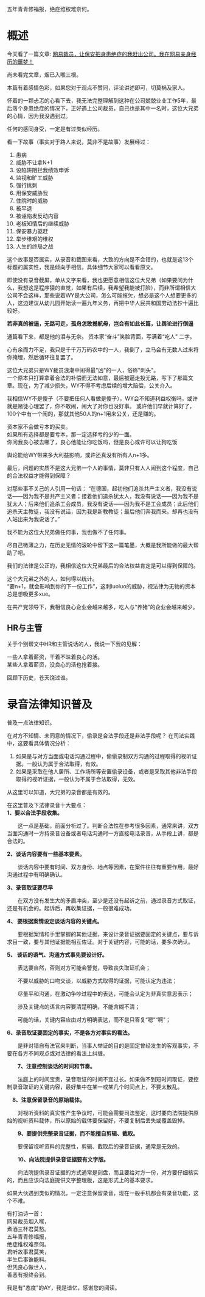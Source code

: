 五年青青修福报，绝症维权难奈何。 

# 概述
今天看了一篇文章: [网易裁员，让保安把身患绝症的我赶出公司。我在网易亲身经历的噩梦！](https://zhuanlan.zhihu.com/p/93349725)

尚未看完文章，烟已入喉三根。 

本篇有着感情色彩，如果您对于观点不赞同，评论讲述即可，切莫祸及家人。 

怀着的一颗忐忑的心看下去，我无法完整理解到这种在公司兢兢业业工作5年，最后落个身患绝症的情况下，正好遇上公司裁员，自己也是其中一名时，这位大兄弟的心情，因为我没遇到过。 

任何的感同身受，一定是有过类似经历。

看一下故事（事实对于路人来说，莫非不是故事）发展经过：  
1. 患病   
2. 威胁不让拿N+1    
3. 设陷阱阻拦我绩效申诉  
4. 监视和旷工威胁  
5. 强行挑刺
6. 用保安威胁我  
7. 住院时的威胁
8. 被早退
9. 被诬陷发反动内容
10. 老板知情后的继续威胁
11. 保安暴力驱赶
12. 举步维艰的维权
13. 人生的终局之战

这个故事是否属实，从录音和截图来看，大致的方向是不会错的，也就是这13个标题的属实性，我是倾向于相信，具体细节大家可以看看原文。

即使没有录音截屏，单从文字来看，我也更愿意相信这位大兄弟（如果要问为什么，我想这是程序猿的直觉，如果有后续，我希望我能被打脸），而非所谓相信大公司不会这样，那些说着WY是大公司，怎么可能拖欠，想必是这个人想要更多的人，这边建议从幼儿园开始读一遍九年义务，再把中华人民共和国劳动法抄十遍比较好。  

**若非真的被逼，无路可走，孤舟怎敢撼航母，岂会有如此长篇，让舆论进行倒逼**  

通篇看下来，都是他的泪与无奈。 
资本家“奋斗”笑脸背面，写满着“吃人” 二字。   

心有余而力不足，我只是千千万万码农中的一人，我倒了，立马会有无数人过来将你掩埋，然后循环往复罢了。  

这位大兄弟只是WY裁员浪潮中闹得最"凶"的一人，俗称"刺头"。  
一个原本只打算拿着合法的补偿而无法如意，最后被逼走投无路，写下了那篇文章。现在，为了减少损失，WY不得不考虑后续的增大赔偿，公关介入。

我相信WY不是傻子（不要把任何人看做是傻子），WY会不知道利益权衡吗，或许就是赌徒心理罢了，你不敢闹，闹大了对你也没好事。 或许他们早就计算好了，100个中有一个闹的，那就其他50人的n+1用来公关，还是赚的。

资本家不会做亏本的买卖。  
如果所有选择都是要亏本，那一定选择亏的少的一面。  
你问我良心被去哪了，良心他能让你吃饭吗，但是良心或许可以让狗吃饭    

舆论能给WY带来多大利益影响，或许还真没有所有人n+1多。

最后，问题的实质不是这大兄弟一个人的事情，莫非只有人人闹到这个程度，自己的合法权益才能得到保障？ 

对那些事不关己的人引用一句话： 
“在德国，起初他们追杀共产主义者，我没有说话——因为我不是共产主义者；接着他们追杀犹太人，我没有说话——因为我不是犹太人；后来他们追杀工会成员，我没有说话——因为我不是工会成员；此后他们追杀天主教徒，我没有说话，因为我是新教教徒；最后他们奔我而来。却再也没有人站出来为我说话了。”

我不能为这位大兄弟做任何事，我也做不了任何事。 

尽自己微薄之力，在历史无情的滚轮中留下这一篇笔墨，大概是我所能做的最大帮助了吧。 

我们的法律是公正的，我相信这位大兄弟最后的合法权益肯定是可以得到保障的。 

这个大兄弟之外的人，如何得以统计。  
“要n+1，就会影响到你的下一份工作”，这刺luoluo的威胁，视法律为无物的资本总是想吸更多xue。  

在共产党领导下，我相信良心企业会越来越多，吃人与“养猪”的企业会越来越少。  

## HR与主管 
关于个别帮文中HR和主管说话的人，我说一下我的见解：  

一些人拿着薪资，干着不昧着良心的活。   
某些人拿着薪资，没良心的活也抢着接。  

回顾下历史，苍天饶过谁。  

# 录音法律知识普及
普及一点法律知识。 

在对方不知情、未同意的情况下，偷录是合法手段还是非法手段呢？ 
在司法实践中，这要看具体情况分析：
1. 如果是与对方当面或电话沟通过程中，偷偷录制双方沟通的过程取得的视听证据。一般认为属于合法取得，有效。
2. 如果是采取在他人居所、工作场所等安置偷录设备，或者是采取其他非法手段取得的视听证据，一般认为不属于合法取得，无效。 

从这里可以知道，大兄弟的录音都是有效的。 

在这里普及下法律录音十大要点：  
**1、要以合法手段收集。**

　　这一点是基础，前面分析过了。判断合法性在参考很多因素，通常来讲，双方当面沟通时一方持录音设备或者电话沟通时一方直接电话录音，从手段上讲，都是合法的。

**2、谈话内容要有一些基本要素。**

　　谈话内容中要有时间、双方身份、地点等因素，在案件往往有重要作用，最好沟通过程中有明确确认。

**3、录音取证要尽早**

　　在双方没有发生大的矛盾冲突，至少是还没有起诉之前，通过录音方式取证，还是有机会的。起诉后，再收集证据，一般很难成功。

**4、 要根据案情设定谈话内容的关键点。**

　　要根据案情和手里掌握的其他证据，来设计录音证据要固定的关键点，要与诉求目一致，要与其他证据能相互佐证。对于关键内容，可能的话，要多次确认。

**5、 谈话的语气、沟通方式事先要设计好。**

　　表达要自然，否则对方可能会警觉，导致丧失取证机会；

　　不要以威胁的口吻交谈，以威胁方式取得的证据，可能认定为违法；

　　尽量平和沟通，在激动争吵过程中的表达，可能会认定为非真实意思表示；

　　涉及关键点的语言内容要清楚明确，不能含糊不清；

　　可能的话，关键内容应由对方明确表达，而不是只答复“嗯”“啊”；

**6、录音取证要固定的事实，不是各方对事实的看法。**

　　是非对错自有法官来判断，当事人举证的目的是固定曾经发生的客观事实，不要在各方不同观点或对法律的看法上纠缠。

　　**7、注意控制谈话的时间和节奏。**

　　法庭上的时间宝贵，录音取证的时间不宜过长。如果做不到短时间取证，要控制录音取证的关键内容，最好集中在某一或某几个时间点上，不要太散乱。

　**8、注意保留录音的原始载体。**

　　对视听资料的真实性产生争议时，可能会需要司法鉴定，这时要向法院提供原始的视听资料载体，所以原始的载体要保留好，不要复制后丢失或覆盖毁掉。

　　**9、要提供完整录音证据，而不能擅自剪辑、截取。**

　　要保留视听资料的完整性，剪辑、截取后的录音证据，通常是无效的。

　　**10、向法院提供录音证据要有文字版。**

　　向法院提供录音证据的方式通常是刻盘，而且要给对方一份，对方要仔细核实的，而且应该向法庭提供文字整理版，这是形式上的基本要求。

如果大伙遇到类似的情况，一定注意保留录音，现在一般手机都会有录音功能，这个不难。 

有打油诗一首：  
网易裁员烟入喉，  
煮酒三杯君莫愁。  
五年青青修福报，  
绝症维权难奈何。    
君听故事君莫笑，  
半生后事谁能料。  
但凭良心做世人，  
善恶有报终会到。  

我是有"态度"的AY，我是谙忆，感谢您的阅读。
